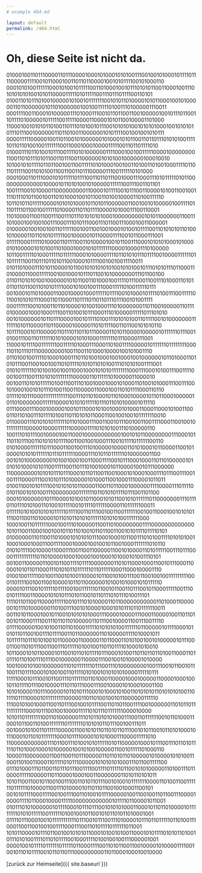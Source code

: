 ```yaml
---
# example 404.md

layout: default
permalink: /404.html
---
```


# Oh, diese Seite ist nicht da.


01000100110111000011011100001000101000101010011100100101000101111011110000011110010110001001101101100001001010111100101000110
00010101001111110001010010111110011010001001011101010110011000100111010101010100101011000011111010111110011101110111100110101
01001101011101001000001010010111111100101011010000101011000100101000001101100000010110100000010010011111010011101000001110011
00011110011000101000001110100011100101101100110010000010010111011001101111010000010111110011111000011000010101100100001101000
11000100101010110100110111010100101110010101010010101010001001010101011101110010000001101101001100000010101111001001001010111
00001111100000100110110010100000010100010101100110110111010101001111101101101001001111111001100010001000011111001101101111010
01000111011010010111001111010100000011110001001001111100001000000001100110101110101100110111001100000010101001000000100010010
10100101011110110110010011001111101010001001001101001101001000111101101101111100110101001100110011011100000111001111110101000
00010001101110001010111110111100110110111001000111000111010111110101100000000000001000010110101001010000011111100111001101101
10011110010100001100000000011000010111100101110011000010100110010011110111010110010011010100010010110011010010000110100111110
10110101101111100001010101000101101011000000110010010100000100111101110111101100100111110100001101101111000010100011100110001
11010000110011001110011101110101010100010000000001010110000001100111010001001001001110001110101110001110110011100010011000001
01000001001001001101111100100110010010001010010111100110101010110100101000011011010101111100100000101100001111001011000111001
01111100011111010000110111100110100001001011001110001010101000101000010100000101010011010001000101011111110000100001110100000
10110011111010001111101111110001010000111101101010111011110010000111111011011111100110111011010110010001011110010010011110011
01011010001110101100001011001010101010100101010010111010101110110001101000011000111110010010001011101100101000000011101100100
01101101010100100000010101100110100010011110111000110011101000110101011011011001101010111100010100100111000111110100111110111
00100010110100001100010000100011111011110010100010111101001110011111011001010101110001101100011011110110110111011100101001111
00011111100101001101101000010100100011101000000011011001000001101110100000100010001110011010010111000111010000011111011101010
00101000000101101110000100101111010011101010100110111100101000000011111110101100001101100000100000110101111001101100101010110
10111100010110000011011101101101110000110101100001000001011111101110010100111001101111110101000010101000111111101110000111001
11000101111001111111001111101000111000110100111100000101111110111111110001101101110111000000001001100110100010000100101001110
01101001001111010001000111011010010001001000100100000010110100011010101110011001001001101011110101011010100111010101001111001
01010111111010100100100110001000101010111111110001110001010011100111100010011100111010101111111100000110111111010000011000010
00100110101011111010011001110100100010001010001101001010001110011100101000100101011101001100110000011000100110101111000110110
01111010111000111111111111001110110100010110100010000101101100010000010110100000001111110000101010111110111011010100001011110
01110000111000100000100101110001010010001010001100011000101001100011011010011101111010011011010101100011001001001011111110010
01100001110101010111111011010001110011001011100100110011110001100100101111111110000010000111111000001111010101001110100000110
10011101011100100001001100010000000000010010101100000000111000101110110111001101010101111001100100100011100101111011111100110
01010000111111011100011001001110100000100001101010001011000011001010000101010111111011101111110000111010110111111010000001100
00101010000000010100100010011000111100101110001000110110100000101010101000101011001111100110111010010001011000010010111000000
11000000001010101110111000101101100110010001010001000111011100111001001111000011100101011101000001010001100100011100001011011
01001100101011110010101010110000110011011000100000011110000111011110010110010101001110000000011111110110101011110111001101100
00010100000010111000010100101100010101100101011111101100000001110111011011101010011010010111100101111011111000011011111100011
01111101010010101011111011110011011100100110011111100100110001001010101111001100110100001011010110101011111101010100111111000
10001001101111110001001110100000110011010000000011110000000000000101011001100010010010110110100101101100110010101111011110101
01000000110110011010001010101011100010001011001110101001111010101001100010001000110011110001000010010010110010001111111010110
01010111100100001100011100110011000001100101000011010111110011101110000111111111110110100001000100001001000101000101001110101
00100110000011001011001111011110000000110101100010001100101110001100001010110110001110101011011111101101111100011000100001110
01001001111100100110010100110000101100101001110011001001001111111110001101111001001100100001011011000000101001010001010111110
00001011100101111101111001001111110110010110011011100101100011111001110010111100110000101010111010110010110111010111010011101
11110110110011000011111001011101010000110110000000000011010001100000010111010000001101001110010100001000101011101101111110011
00110101100010010110010101010100011100001000011100011000010011011010010110001111001110110110100000110111001000011001110011110
01111000001001010011011010001111101010101001111110110000010111100010101011011001001110111100110110000001101000001111010001011
10111111011101010010110000011000001101100011010100100101000001011100011001101011100110011101111101001001101101111010001010010
10110001010110000101100101101011110111000101001101101101101001100011010111011010011101110010000001100001110010010100001010000
10010001010010000001101011111110111001110100000000100111001011001011100111011110001010010011011110101001010101010000111110111
11111000101110010110011101111110110100011000010001000001100001000100101101111011100100001110110111000111001000010100010001100
10101000011011100000101101011100010100010100110101010110101010100110111101111000010111111111000001101101001001011000000111110
11100101001000110011011100100101111001101101100111100100000011010110111111111110001011100100100001111101011101111111000010000
10101101111111100110100000011101011010101000111001101111110010110100011000101100110100111111101111111010101011011100100111011
00100010100110111110000011001010110110101101110010101100101101010001011100010110101111111000101111000010101000111000011111010
11000000000001110110011101001010111110101100000100010111001110110101111101101000100010100000100101001000001100101111101000110
10000110000000110011001101110000011011010110100000101000010101001100011010011000110111101011100000101010101000111011001111100
01110100011101100110111011100111100111101111101100101010000011010011101100001111100000110110000100010011000000011010110101011
10101100110010110010011100110101101110010100101111111000011010011001111110111111010000110011101000010110110110010010001100101
00101011110001111001001110011010010111100000100110010011011001110000100001111011000100001111100000000000010111101100001011001
01011101010000001011110001011101110010101010001100010110110100001011111111010101111100111111010010010110010101101011010001001
01111011100010010111111111110111001011100111010000101110110111110110100111000110011001001001111000111001101011110111111011001
10101100001011101100100101010110001010010100110001010111101010110100101110101001111011010111100100011110100100100111000001001
00001001011110111111011111011000111100110101100110010000101000011110010010110101111001011011011100000000011011000100010010000

 [zurück zur Heimseite]({{ site.baseurl }})